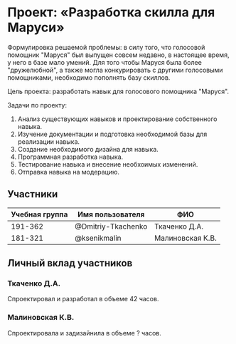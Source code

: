 # Проект: «Разработка скилла для Маруси»
Формулировка решаемой проблемы: в силу того, что голосовой помощник "Маруся" был выпущен совсем недавно, в настоящее время, у него в базе мало умений. Для того чтобы Маруся была более "дружелюбной", а также могла конкурировать с другими голосовыми помощниками, необходимо пополнять базу скиллов.

Цель проекта: разработать навык для голосового помощника "Маруся".

Задачи по проекту:
1. Анализ существующих навыков и проектирование собственного навыка.
2. Изучение документации и подготовка необходимой базы для реализации навыка.
3. Создание необходимого дизайна для навыка.
4. Программная разработка навыка.
5. Тестирование навыка и внесение необхоимых изменений.
6. Отправка навыка на модерацию.

## Участники
| Учебная группа | Имя пользователя | ФИО |
| -------------- | ---------------- | --- |
| 191-362 | @Dmitriy-Tkachenko | Ткаченко Д.А. |
| 181-321 | @ksenikmalin | Малиновская К.В. |

## Личный вклад участников
### Ткаченко Д.А.
Спроектировал и разработал в объеме 42 часов.
### Малиновская К.В.
Спроектировала и задизайнила в объеме ? часов.
